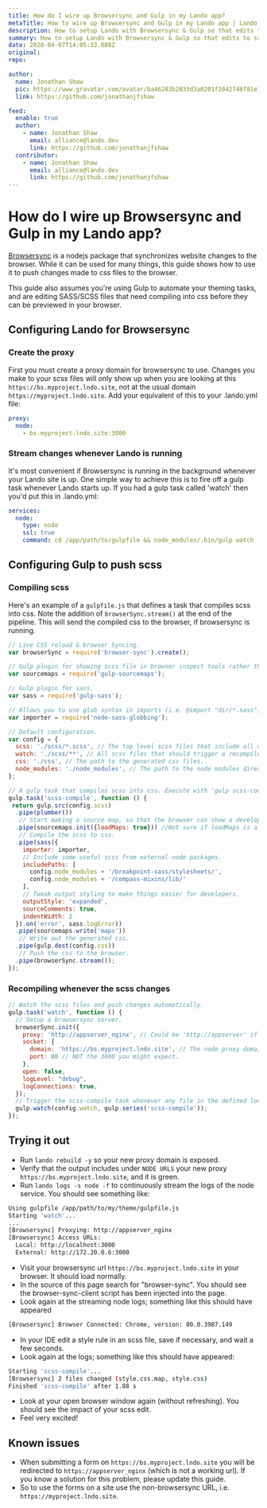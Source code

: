 ```yaml
---
title: How do I wire up Browsersync and Gulp in my Lando app?
metaTitle: How to wire up Browsersync and Gulp in my Lando app | Lando
description: How to setup Lando with Browsersync & Gulp so that edits to scss files are reflected immediately in your browser.
summary: How to setup Lando with Browsersync & Gulp so that edits to scss files are reflected immediately in your browser.
date: 2020-04-07T14:05:33.088Z
original:
repo:

author:
  name: Jonathan Shaw
  pic: https://www.gravatar.com/avatar/ba46283b2033d3a0201f2042746f81e7
  link: https://github.com/jonathanjfshaw

feed:
  enable: true
  author:
    - name: Jonathan Shaw
      email: alliance@lando.dev
      link: https://github.com/jonathanjfshaw
  contributor:
    - name: Jonathan Shaw
      email: alliance@lando.dev
      link: https://github.com/jonathanjfshaw
---
```


# How do I wire up Browsersync and Gulp in my Lando app?

<GuideHeader test="" name="Jonathan Shaw" pic="https://www.gravatar.com/avatar/ba46283b2033d3a0201f2042746f81e7" link="https://github.com/jonathanjfshaw" />
<YouTube url="" />

[Browsersync](https://www.browsersync.io) is a nodejs package that synchronizes website changes to the browser.
While it can be used for many things, this guide shows how to use it to push changes made to css files to the browser.

This guide also assumes you're using Gulp to automate your theming tasks, and are editing SASS/SCSS files that need compiling
into css before they can be previewed in your browser.

## Configuring Lando for Browsersync

### Create the proxy

First you must create a proxy domain for browsersync to use. Changes you make to your scss files will only show up when
you are looking at this `https://bs.myproject.lndo.site`, not at the usual domain `https://myproject.lndo.site`.
Add your equivalent of this to your .lando.yml file:

```yaml
proxy:
  node:
    - bs.myproject.lndo.site:3000
```

### Stream changes whenever Lando is running
It's most convenient if Browsersync is running in the background whenever your Lando site is up.
One simple way to achieve this is to fire off a gulp task whenever Lando starts up.
If you had a gulp task called 'watch' then you'd put this in .lando.yml:

```yaml
services:
  node:
    type: node
    ssl: true
    command: cd /app/path/to/gulpfile && node_modules/.bin/gulp watch
```

## Configuring Gulp to push scss

### Compiling scss

Here's an example of a `gulpfile.js` that defines a task that compiles scss into css.
Note the addition of `browserSync.stream()` at the end of the pipeline.
This will send the compiled css to the browser, if browsersync is running.

```js
// Live CSS reload & browser Syncing.
var browserSync = require('browser-sync').create();

// Gulp plugin for showing scss file in browser inspect tools rather than the compiled css file.
var sourcemaps = require('gulp-sourcemaps');

// Gulp plugin for sass.
var sass = require('gulp-sass');

// Allows you to use glob syntax in imports (i.e. @import "dir/*.sass"). Use as a custom importer for node-sass.
var importer = require('node-sass-globbing');

// Default configuration.
var config = {
  scss: './scss/*.scss', // The top level scss files that include all other scss.
  watch: './scss/**', // All scss files that should trigger a recompile.
  css: './css', // The path to the generated css files.
  node_modules: './node_modules', // The path to the node modules directory.
};

// A gulp task that compiles scss into css. Execute with 'gulp scss-compile'
gulp.task('scss-compile', function () {
 return gulp.src(config.scss)
  .pipe(plumber())
   // Start making a source map, so that the browser can show a developer which scss file is responsible for a css rule.
  .pipe(sourcemaps.init({loadMaps: true})) //Not sure if loadMaps is a good idea.
   // Compile the scss to css.
  .pipe(sass({
    importer: importer,
    // Include some useful scss from external node packages.
    includePaths: [
      config.node_modules + '/breakpoint-sass/stylesheets/',
      config.node_modules + '/compass-mixins/lib/'
    ],
    // Tweak output styling to make things easier for developers.
    outputStyle: 'expanded',
    sourceComments: true,
    indentWidth: 2
  }).on('error', sass.logError))
  .pipe(sourcemaps.write('maps'))
   // Write out the generated css.
  .pipe(gulp.dest(config.css))
   // Push the css to the browser.
  .pipe(browserSync.stream());
});
```

### Recompiling whenever the scss changes

```js
// Watch the scss files and push changes automatically.
gulp.task('watch', function () {
  // Setup a browsersync server.
  browserSync.init({
    proxy: 'http://appserver_nginx', // Could be 'http://appserver' if you're running apache.
    socket: {
      domain: 'https://bs.myproject.lndo.site', // The node proxy domain you defined in .lando.yaml. Must be https?
      port: 80 // NOT the 3000 you might expect.
    },
    open: false,
    logLevel: "debug",
    logConnections: true,
  });
  // Trigger the scss-compile task whenever any file in the defined location changes.
  gulp.watch(config.watch, gulp.series('scss-compile'));
});
```

## Trying it out

* Run `lando rebuild -y` so your new proxy domain is exposed.
* Verify that the output includes under `NODE URLS` your new proxy `https://bs.myproject.lndo.site`, and it is green.
* Run `lando logs -s node -f` to continuously stream the logs of the node service. You should see something like:

```bash
Using gulpfile /app/path/to/my/theme/gulpfile.js
Starting 'watch'...
...
[Browsersync] Proxying: http://appserver_nginx
[Browsersync] Access URLs:
  Local: http://localhost:3000
  External: http://172.20.0.6:3000
```

* Visit your browsersync url `https://bs.myproject.lndo.site` in your browser. It should load normally.
* In the source of this page search for "browser-sync". You should see the browser-sync-client script has been injected into the page.
* Look again at the streaming node logs; something like this should have appeared

```bash
[Browsersync] Browser Connected: Chrome, version: 80.0.3987.149
```

* In your IDE edit a style rule in an scss file, save if necessary, and wait a few seconds.
* Look again at the logs; something like this should have appeared:

```bash
Starting 'scss-compile'...
[Browsersync] 2 files changed (style.css.map, style.css)
Finished 'scss-compile' after 1.88 s
```

* Look at your open browser window again (without refreshing). You should see the impact of your scss edit.
* Feel very excited!

## Known issues

* When submitting a form on `https://bs.myproject.lndo.site` you will be redirected to `https://appserver_nginx` (which is not a working url).
If you know a solution for this problem, please update this guide.
* So to use the forms on a site use the non-browsersync URL, i.e. `https://myproject.lndo.site`.


<GuideFooter test="" original="" repo=""/>
<Newsletter />
